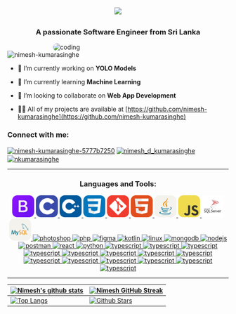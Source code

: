 <h1 align="center">
    <img src="https://readme-typing-svg.herokuapp.com/?font=Righteous&size=35&center=true&vCenter=true&width=500&height=70&duration=3500&lines=Hi+There!+👋;+I'm+Nimesh+Kumarasinghe!;" />
</h1>

<h3 align="center">A passionate Software Engineer from Sri Lanka</h3>

<img align="right" alt="coding" width="400" style="border-radius: 20px" src="https://i.pinimg.com/originals/7d/07/a2/7d07a255678962d30d8717dcf5dbd266.gif" />

<p align="left"> <img src="https://komarev.com/ghpvc/?username=nimesh-kumarasinghe&label=Profile%20views&color=0e75b6&style=flat" alt="nimesh-kumarasinghe" /> </p>

- 🔭 I’m currently working on **YOLO Models**

- 🌱 I’m currently learning **Machine Learning**

- 👯 I’m looking to collaborate on **Web App Development**

- 👨‍💻 All of my projects are available at [https://github.com/nimesh-kumarasinghe](https://github.com/nimesh-kumarasinghe)


<h3 align="left">Connect with me:</h3>
<p align="left">
<a href="https://linkedin.com/in/nimesh-kumarasinghe-5777b7250" target="blank"><img align="center" src="https://raw.githubusercontent.com/rahuldkjain/github-profile-readme-generator/master/src/images/icons/Social/linked-in-alt.svg" alt="nimesh-kumarasinghe-5777b7250" height="30" width="40" /></a>
<a href="https://kaggle.com/nimesh_d_kumarasinghe" target="blank"><img align="center" src="https://raw.githubusercontent.com/rahuldkjain/github-profile-readme-generator/master/src/images/icons/Social/kaggle.svg" alt="nimesh_d_kumarasinghe" height="30" width="40" /></a>
<a href="https://www.behance.net/nkumarasinghe" target="blank"><img align="center" src="https://raw.githubusercontent.com/rahuldkjain/github-profile-readme-generator/master/src/images/icons/Social/behance.svg" alt="nkumarasinghe" height="30" width="40" /></a>
</p>

<hr>

<h3 align="center">Languages and Tools:</h3>
<p align="center"> <a href="https://getbootstrap.com" target="_blank" rel="noreferrer"> <img src="https://github.com/tandpfun/skill-icons/blob/main/icons/Bootstrap.svg" alt="bootstrap" width="50" height="50"/> </a> <a href="https://www.cprogramming.com/" target="_blank" rel="noreferrer"> <img src="https://github.com/tandpfun/skill-icons/blob/main/icons/C.svg" alt="c" width="50" height="50"/> </a> <a href="https://www.w3schools.com/cpp/" target="_blank" rel="noreferrer"> <img src="https://github.com/tandpfun/skill-icons/blob/main/icons/CPP.svg" alt="cplusplus" width="50" height="50"/> </a> <a href="https://www.w3schools.com/css/" target="_blank" rel="noreferrer"> <img src="https://github.com/tandpfun/skill-icons/blob/main/icons/CSS.svg" alt="css3" width="50" height="50"/> </a> <a href="https://git-scm.com/" target="_blank" rel="noreferrer"> <img src="https://github.com/tandpfun/skill-icons/blob/main/icons/Git.svg" alt="git" width="50" height="50"/> </a> <a href="https://www.w3.org/html/" target="_blank" rel="noreferrer"> <img src="https://github.com/tandpfun/skill-icons/blob/main/icons/HTML.svg" alt="html5" width="50" height="50"/> </a> <a href="https://www.java.com" target="_blank" rel="noreferrer"> <img src="https://github.com/tandpfun/skill-icons/blob/main/icons/Java-Light.svg" alt="java" width="50" height="50"/> </a> <a href="https://developer.mozilla.org/en-US/docs/Web/JavaScript" target="_blank" rel="noreferrer"> <img src="https://github.com/tandpfun/skill-icons/blob/main/icons/JavaScript.svg" alt="javascript" width="50" height="50"/> </a> <a href="https://www.microsoft.com/en-us/sql-server" target="_blank" rel="noreferrer"> <img src="https://github.com/Scar1109/skill-icons/blob/Scar1109/icons/microsoftSQL.svg" alt="mssql" width="50" height="50"/> </a> <a href="https://www.mysql.com/" target="_blank" rel="noreferrer"> <img src="https://github.com/tandpfun/skill-icons/blob/main/icons/MySQL-Light.svg" alt="mysql" width="50" height="50"/> </a> <a href="https://www.photoshop.com/en" target="_blank" rel="noreferrer"> <img src="https://github.com/Scar1109/skill-icons/blob/Scar1109/icons/Photoshop.svg" alt="photoshop" width="50" height="50"/> </a> <a href="https://www.php.net" target="_blank" rel="noreferrer"> <img src="https://github.com/Scar1109/skill-icons/blob/Scar1109/icons/PHP-Light.svg" alt="php" width="50" height="50"/> </a> </a> <a href="https://www.figma.com/" target="_blank" rel="noreferrer"> <img src="https://github.com/Scar1109/skill-icons/blob/main/icons/Figma-Light.svg" alt="figma" width="50" height="50"/> </a> <a href="https://kotlinlang.org" target="_blank" rel="noreferrer"> <img src="https://github.com/Scar1109/skill-icons/blob/main/icons/Kotlin-Light.svg" alt="kotlin" width="50" height="50"/> </a> <a href="https://www.linux.org/" target="_blank" rel="noreferrer"> <img src="https://github.com/Scar1109/skill-icons/blob/main/icons/Linux-Light.svg" alt="linux" width="50" height="50"/> </a> <a href="https://www.mongodb.com/" target="_blank" rel="noreferrer"> <img src="https://github.com/Scar1109/skill-icons/blob/main/icons/MongoDB.svg" alt="mongodb" width="50" height="50"/> </a> <a href="https://nodejs.org" target="_blank" rel="noreferrer"> <img src="https://github.com/Scar1109/skill-icons/blob/main/icons/NodeJS-Light.svg" alt="nodejs" width="50" height="50"/> </a> <a href="https://postman.com" target="_blank" rel="noreferrer"> <img src="https://github.com/Scar1109/skill-icons/blob/main/icons/Postman.svg" alt="postman" width="50" height="50"/> </a> <a href="https://reactjs.org/" target="_blank" rel="noreferrer"> <img src="https://github.com/Scar1109/skill-icons/blob/main/icons/React-Light.svg" alt="react" width="50" height="50"/> </a>  <a href="https://www.python.org" target="_blank" rel="noreferrer"> <img src="https://github.com/Scar1109/skill-icons/blob/main/icons/Python-Light.svg" alt="python" width="50" height="50"/> </a> <a href="https://www.arduino.cc/" target="_blank" rel="noreferrer"> <img src="https://github.com/Scar1109/skill-icons/blob/main/icons/Arduino.svg" alt="typescript" width="50" height="50"/> </a> 
  <a href="https://aws.amazon.com/" target="_blank" rel="noreferrer"> <img src="https://github.com/Scar1109/skill-icons/blob/main/icons/AWS-Light.svg" alt="typescript" width="50" height="50"/> 
  </a> <a href="https:https://azure.microsoft.com/en-us/" target="_blank" rel="noreferrer"> <img src="https://github.com/Scar1109/skill-icons/blob/main/icons/Azure-Light.svg" alt="typescript" width="50" height="50"/> </a>
</a> <a href="https://www.w3schools.com/cs/index.php" target="_blank" rel="noreferrer"> <img src="https://github.com/Scar1109/skill-icons/blob/main/icons/CS.svg" alt="typescript" width="50" height="50"/> </a>
<a href="https://firebase.google.com/" target="_blank" rel="noreferrer"> <img src="https://github.com/Scar1109/skill-icons/blob/main/icons/Firebase-Light.svg" alt="typescript" width="50" height="50"/> </a>
<a href="https://www.adobe.com/products/illustrator.html" target="_blank" rel="noreferrer"> <img src="https://github.com/Scar1109/skill-icons/blob/main/icons/Illustrator.svg" alt="typescript" width="50" height="50"/> </a>
<a href="https://www.mathworks.com/products/matlab.html" target="_blank" rel="noreferrer"> <img src="https://github.com/Scar1109/skill-icons/blob/main/icons/Matlab-Light.svg" alt="typescript" width="50" height="50"/> </a>
<a href="https://sass-lang.com/" target="_blank" rel="noreferrer"> <img src="https://github.com/Scar1109/skill-icons/blob/main/icons/Sass.svg" alt="typescript" width="50" height="50"/> </a>
<a href="https://helpx.adobe.com/xd/get-started.html" target="_blank" rel="noreferrer"> <img src="https://github.com/Scar1109/skill-icons/blob/main/icons/XD.svg" alt="typescript" width="50" height="50"/> </a>
<a href="https://spring.io/" target="_blank" rel="noreferrer"> <img src="https://github.com/Scar1109/skill-icons/blob/main/icons/Spring-Light.svg" alt="typescript" width="50" height="50"/> </a>
<a href="https://code.visualstudio.com/" target="_blank" rel="noreferrer"> <img src="https://github.com/Scar1109/skill-icons/blob/main/icons/VSCode-Light.svg" alt="typescript" width="50" height="50"/> </a>
<a href="https://visualstudio.microsoft.com/" target="_blank" rel="noreferrer"> <img src="https://github.com/Scar1109/skill-icons/blob/main/icons/VisualStudio-Light.svg" alt="typescript" width="50" height="50"/> </a>
<a href="https://cloud.google.com/" target="_blank" rel="noreferrer"> <img src="https://github.com/Scar1109/skill-icons/blob/main/icons/GCP-Light.svg" alt="typescript" width="50" height="50"/> </a>
<a href="https://dotnet.microsoft.com/en-us/download/dotnet-framework" target="_blank" rel="noreferrer"> <img src="https://github.com/Scar1109/skill-icons/blob/main/icons/DotNet.svg" alt="typescript" width="50"

</p><hr></hr>


| ![Nimesh's github stats](https://github-readme-stats.vercel.app/api?username=nimesh-kumarasinghe&show_icons=true&theme=react) | ![Nimesh GitHub Streak](https://github-readme-streak-stats.herokuapp.com/?user=nimesh-kumarasinghe&theme=react) |
| --- | --- |
| ![Top Langs](https://github-readme-stats.vercel.app/api/top-langs?username=nimesh-kumarasinghe&show_icons=true&locale=en&layout=compact&theme=react) | ![Github Stars](https://github-readme-stats.vercel.app/api?username=nimesh-kumarasinghe&show_icons=true&locale=en&count_private=true&hide_rank=true&custom_title=My%20GitHub%20Stats&disable_animations=true&theme=react) |
